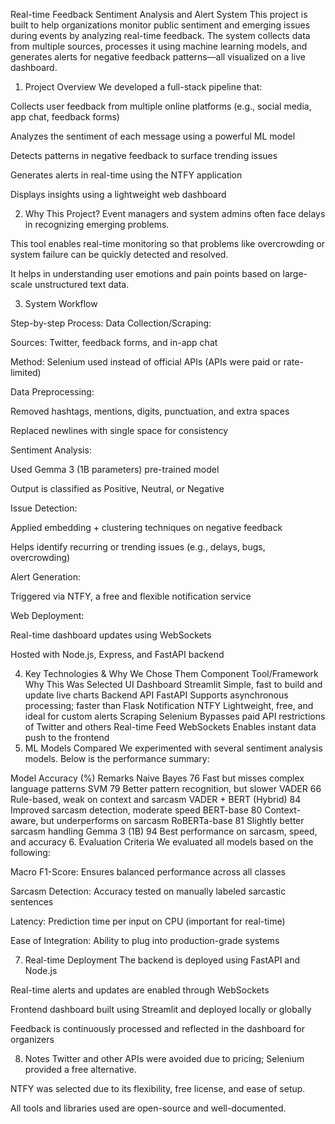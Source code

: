 Real-time Feedback Sentiment Analysis and Alert System
This project is built to help organizations monitor public sentiment and emerging issues during events by analyzing real-time feedback. The system collects data from multiple sources, processes it using machine learning models, and generates alerts for negative feedback patterns—all visualized on a live dashboard.

1. Project Overview
We developed a full-stack pipeline that:

Collects user feedback from multiple online platforms (e.g., social media, app chat, feedback forms)

Analyzes the sentiment of each message using a powerful ML model

Detects patterns in negative feedback to surface trending issues

Generates alerts in real-time using the NTFY application

Displays insights using a lightweight web dashboard

2. Why This Project?
Event managers and system admins often face delays in recognizing emerging problems.

This tool enables real-time monitoring so that problems like overcrowding or system failure can be quickly detected and resolved.

It helps in understanding user emotions and pain points based on large-scale unstructured text data.

3. System Workflow

Step-by-step Process:
Data Collection/Scraping:

Sources: Twitter, feedback forms, and in-app chat

Method: Selenium used instead of official APIs (APIs were paid or rate-limited)

Data Preprocessing:

Removed hashtags, mentions, digits, punctuation, and extra spaces

Replaced newlines with single space for consistency

Sentiment Analysis:

Used Gemma 3 (1B parameters) pre-trained model

Output is classified as Positive, Neutral, or Negative

Issue Detection:

Applied embedding + clustering techniques on negative feedback

Helps identify recurring or trending issues (e.g., delays, bugs, overcrowding)

Alert Generation:

Triggered via NTFY, a free and flexible notification service

Web Deployment:

Real-time dashboard updates using WebSockets

Hosted with Node.js, Express, and FastAPI backend

4. Key Technologies & Why We Chose Them
Component	Tool/Framework	Why This Was Selected
UI Dashboard	Streamlit	Simple, fast to build and update live charts
Backend API	FastAPI	Supports asynchronous processing; faster than Flask
Notification	NTFY	Lightweight, free, and ideal for custom alerts
Scraping	Selenium	Bypasses paid API restrictions of Twitter and others
Real-time Feed	WebSockets	Enables instant data push to the frontend
5. ML Models Compared
We experimented with several sentiment analysis models. Below is the performance summary:

Model	Accuracy (%)	Remarks
Naive Bayes	76	Fast but misses complex language patterns
SVM	79	Better pattern recognition, but slower
VADER	66	Rule-based, weak on context and sarcasm
VADER + BERT (Hybrid)	84	Improved sarcasm detection, moderate speed
BERT-base	80	Context-aware, but underperforms on sarcasm
RoBERTa-base	81	Slightly better sarcasm handling
Gemma 3 (1B)	94	Best performance on sarcasm, speed, and accuracy
6. Evaluation Criteria
We evaluated all models based on the following:

Macro F1-Score: Ensures balanced performance across all classes

Sarcasm Detection: Accuracy tested on manually labeled sarcastic sentences

Latency: Prediction time per input on CPU (important for real-time)

Ease of Integration: Ability to plug into production-grade systems

7. Real-time Deployment
The backend is deployed using FastAPI and Node.js

Real-time alerts and updates are enabled through WebSockets

Frontend dashboard built using Streamlit and deployed locally or globally

Feedback is continuously processed and reflected in the dashboard for organizers

8. Notes
Twitter and other APIs were avoided due to pricing; Selenium provided a free alternative.

NTFY was selected due to its flexibility, free license, and ease of setup.

All tools and libraries used are open-source and well-documented.
